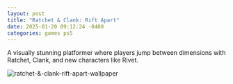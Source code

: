 ```yaml
---
layout: post
title: "Ratchet & Clank: Rift Apart"
date: 2025-01-20 09:12:24 -0400
categories: games ps5
---
```


A visually stunning platformer where players jump between dimensions with Ratchet, Clank, and new characters like Rivet.

![ratchet-&-clank-rift-apart-wallpaper](https://sonyinteractive.com/tachyon/2022/10/RCRA_KEYART_PRIMARY_16X9_20210208.jpg)

